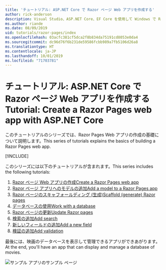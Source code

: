 ```yaml
---
title: 'チュートリアル: ASP.NET Core で Razor ページ Web アプリを作成する'
author: rick-anderson
description: Visual Studio、ASP.NET Core、EF Core を使用して Windows で Razor ページ Web アプリを作成します。
ms.author: riande
ms.date: 08/09/2019
uid: tutorials/razor-pages/index
ms.openlocfilehash: 03acfc381cf5dca2f8b834da75191cd8053e0da4
ms.sourcegitcommit: dc96d76f6b231de59586fcbb989a7fb5106d26a8
ms.translationtype: HT
ms.contentlocale: ja-JP
ms.lasthandoff: 10/01/2019
ms.locfileid: "71703781"
---
```

# <a name="tutorial-create-a-razor-pages-web-app-with-aspnet-core"></a><span data-ttu-id="2ccbf-103">チュートリアル: ASP.NET Core で Razor ページ Web アプリを作成する</span><span class="sxs-lookup"><span data-stu-id="2ccbf-103">Tutorial: Create a Razor Pages web app with ASP.NET Core</span></span>

<span data-ttu-id="2ccbf-104">このチュートリアルのシリーズでは、Razor Pages Web アプリの作成の基礎について説明します。</span><span class="sxs-lookup"><span data-stu-id="2ccbf-104">This series of tutorials explains the basics of building a Razor Pages web app.</span></span> 

[!INCLUDE[](~/includes/advancedRP.md)]

<span data-ttu-id="2ccbf-105">このシリーズには以下のチュートリアルが含まれます。</span><span class="sxs-lookup"><span data-stu-id="2ccbf-105">This series includes the following tutorials:</span></span>

1. [<span data-ttu-id="2ccbf-106">Razor ページ Web アプリの作成</span><span class="sxs-lookup"><span data-stu-id="2ccbf-106">Create a Razor Pages web app</span></span>](xref:tutorials/razor-pages/razor-pages-start)
1. [<span data-ttu-id="2ccbf-107">Razor ページ アプリへのモデルの追加</span><span class="sxs-lookup"><span data-stu-id="2ccbf-107">Add a model to a Razor Pages app</span></span>](xref:tutorials/razor-pages/model)
1. [<span data-ttu-id="2ccbf-108">Razor ページのスキャフォールディング (生成)</span><span class="sxs-lookup"><span data-stu-id="2ccbf-108">Scaffold (generate) Razor pages</span></span>](xref:tutorials/razor-pages/page)
1. [<span data-ttu-id="2ccbf-109">データベースの使用</span><span class="sxs-lookup"><span data-stu-id="2ccbf-109">Work with a database</span></span>](xref:tutorials/razor-pages/sql)
1. [<span data-ttu-id="2ccbf-110">Razor ページの更新</span><span class="sxs-lookup"><span data-stu-id="2ccbf-110">Update Razor pages</span></span>](xref:tutorials/razor-pages/da1)
1. [<span data-ttu-id="2ccbf-111">検索の追加</span><span class="sxs-lookup"><span data-stu-id="2ccbf-111">Add search</span></span>](xref:tutorials/razor-pages/search)
1. [<span data-ttu-id="2ccbf-112">新しいフィールドの追加</span><span class="sxs-lookup"><span data-stu-id="2ccbf-112">Add a new field</span></span>](xref:tutorials/razor-pages/new-field)
1. [<span data-ttu-id="2ccbf-113">検証の追加</span><span class="sxs-lookup"><span data-stu-id="2ccbf-113">Add validation</span></span>](xref:tutorials/razor-pages/validation)

<span data-ttu-id="2ccbf-114">最後には、映画のデータベースを表示して管理できるアプリができあがります。</span><span class="sxs-lookup"><span data-stu-id="2ccbf-114">At the end, you'll have an app that can display and manage a database of movies.</span></span>

![サンプル アプリのサンプル ページ](index/_static/sample-page.png)
